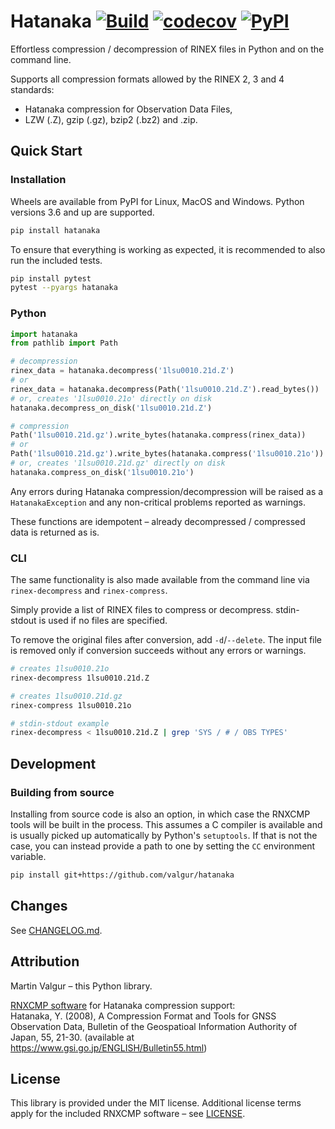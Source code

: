 # Hatanaka [![Build](https://github.com/valgur/hatanaka/actions/workflows/build.yml/badge.svg?event=push)](https://github.com/valgur/hatanaka/actions/workflows/build.yml) [![codecov](https://codecov.io/gh/valgur/hatanaka/branch/master/graph/badge.svg?token=7TBLMZ8Wi9)](https://codecov.io/gh/valgur/hatanaka) [![PyPI](https://img.shields.io/pypi/v/hatanaka)](https://pypi.org/project/hatanaka/)

Effortless compression / decompression of RINEX files in Python and on the command line.

Supports all compression formats allowed by the RINEX 2, 3 and 4 standards:

* Hatanaka compression for Observation Data Files,
* LZW (.Z), gzip (.gz), bzip2 (.bz2) and .zip.

## Quick Start

### Installation

Wheels are available from PyPI for Linux, MacOS and Windows. Python versions 3.6 and up are supported.

```bash
pip install hatanaka
```

To ensure that everything is working as expected, it is recommended to also run the included tests.

```bash
pip install pytest
pytest --pyargs hatanaka
```

### Python

```python
import hatanaka
from pathlib import Path

# decompression
rinex_data = hatanaka.decompress('1lsu0010.21d.Z')
# or
rinex_data = hatanaka.decompress(Path('1lsu0010.21d.Z').read_bytes())
# or, creates '1lsu0010.21o' directly on disk
hatanaka.decompress_on_disk('1lsu0010.21d.Z')

# compression
Path('1lsu0010.21d.gz').write_bytes(hatanaka.compress(rinex_data))
# or
Path('1lsu0010.21d.gz').write_bytes(hatanaka.compress('1lsu0010.21o'))
# or, creates '1lsu0010.21d.gz' directly on disk
hatanaka.compress_on_disk('1lsu0010.21o')
```

Any errors during Hatanaka compression/decompression will be raised as a `HatanakaException` and any non-critical
problems reported as warnings.

These functions are idempotent – already decompressed / compressed data is returned as is.

### CLI

The same functionality is also made available from the command line via `rinex-decompress` and `rinex-compress`.

Simply provide a list of RINEX files to compress or decompress. stdin-stdout is used if no files are specified.

To remove the original files after conversion, add `-d`/`--delete`. The input file is removed only if conversion
succeeds without any errors or warnings.

```bash
# creates 1lsu0010.21o
rinex-decompress 1lsu0010.21d.Z

# creates 1lsu0010.21d.gz
rinex-compress 1lsu0010.21o

# stdin-stdout example
rinex-decompress < 1lsu0010.21d.Z | grep 'SYS / # / OBS TYPES'
```

## Development

### Building from source

Installing from source code is also an option, in which case the RNXCMP tools will be built in the process. This assumes
a C compiler is available and is usually picked up automatically by Python's `setuptools`. If that is not the case, you
can instead provide a path to one by setting the `CC` environment variable.

```bash
pip install git+https://github.com/valgur/hatanaka
```

## Changes

See [CHANGELOG.md](CHANGELOG.md).

## Attribution

Martin Valgur – this Python library.

[RNXCMP software](https://terras.gsi.go.jp/ja/crx2rnx.html) for Hatanaka compression support:<br>
Hatanaka, Y. (2008), A Compression Format and Tools for GNSS Observation Data, Bulletin of the Geospatioal Information
Authority of Japan, 55, 21-30.
(available at https://www.gsi.go.jp/ENGLISH/Bulletin55.html)

## License

This library is provided under the MIT license. Additional license terms apply for the included RNXCMP software –
see [LICENSE](LICENSE).
